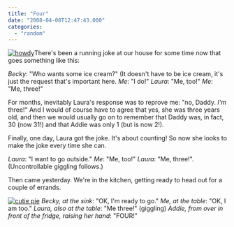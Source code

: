```yaml
---
title: "Four"
date: "2008-04-08T12:47:43.000"
categories: 
  - "random"
---
```


[![howdy](http://farm3.static.flickr.com/2394/2258871540_bc9f1926a9_m.jpg)](http://www.flickr.com/photos/chrishubbs/2258871540/ "howdy by chrishubbs, on Flickr")There's been a running joke at our house for some time now that goes something like this:

_Becky_: "Who wants some ice cream?" (It doesn't have to be ice cream, it's just the request that's important here. _Me_: "I do!" _Laura_: "Me, too!" _Me_: "Me, three!"

For months, inevitably Laura's response was to reprove me: "no, Daddy. _I'm_ three!" And I would of course have to agree that yes, she was three years old, and then we would usually go on to remember that Daddy was, in fact, 30 (now 31!) and that Addie was only 1 (but is now 2!).

Finally, one day, Laura got the joke. It's about counting! So now she looks to make the joke every time she can.

_Laura_: "I want to go outside." _Me_: "Me, too!" _Laura_: "Me, three!". (Uncontrollable giggling follows.)

Then came yesterday. We're in the kitchen, getting ready to head out for a couple of errands.

[![cutie pie](http://farm3.static.flickr.com/2277/2258073763_6cc422158e_m.jpg)](http://www.flickr.com/photos/chrishubbs/2258073763/ "cutie pie by chrishubbs, on Flickr") _Becky, at the sink_: "OK, I'm ready to go." _Me, at the table_: "OK, I am too." _Laura, also at the table_: "Me three!" (giggling) _Addie, from over in front of the fridge, raising her hand_: "FOUR!"
